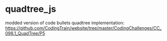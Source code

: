 # quadtree_js
modded version of code bullets quadtree implementation: https://github.com/CodingTrain/website/tree/master/CodingChallenges/CC_098.1_QuadTree/P5
